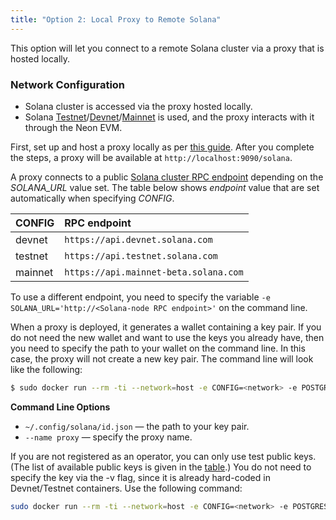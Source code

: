 ```yaml
---
title: "Option 2: Local Proxy to Remote Solana"
---
```


This option will let you connect to a remote Solana cluster via a proxy that is hosted locally.

### Network Configuration
  * Solana cluster is accessed via the proxy hosted locally.
  * Solana [Testnet](https://docs.solana.com/clusters#testnet)/[Devnet](https://docs.solana.com/clusters#devnet)/[Mainnet](https://docs.solana.com/clusters#mainnet-beta) is used, and the proxy interacts with it through the Neon EVM.

First, set up and host a proxy locally as per [this guide](local_proxy.md). After you complete the steps, a proxy will be available at `http://localhost:9090/solana`.

A proxy connects to a public [Solana cluster RPC endpoint](https://docs.solana.com/cluster/rpc-endpoints) depending on the *SOLANA_URL* value set. The table below shows *endpoint* value that are set automatically when specifying *CONFIG*.

CONFIG | RPC endpoint
:-|:-
devnet | `https://api.devnet.solana.com`
testnet | `https://api.testnet.solana.com`
mainnet | `https://api.mainnet-beta.solana.com`

To use a different endpoint, you need to specify the variable `-e SOLANA_URL='http://<Solana-node RPC endpoint>'` on the command line.

When a proxy is deployed, it generates a wallet containing a key pair. If you do not need the new wallet and want to use the keys you already have, then you need to specify the path to your wallet on the command line. In this case, the proxy will not create a new key pair. The command line will look like the following:  

```bash
$ sudo docker run --rm -ti --network=host -e CONFIG=<network> -e POSTGRES_DB=neon-db -e POSTGRES_USER=neon-proxy -e POSTGRES_PASSWORD=neon-proxy-pass -v ~/.config/solana/id.json:/root/.config/solana/id.json --name proxy neonlabsorg/proxy:v0.5.1
```

**Command Line Options**
  * `~/.config/solana/id.json` — the path to your key pair.
  * `--name proxy` — specify the proxy name.

If you are not registered as an operator, you can only use test public keys. (The list of available public keys is given in the [table](clusters/neon_proxy_rpc_endpoints.md).) You do not need to specify the key via the -v flag, since it is already hard-coded in Devnet/Testnet containers. Use the following command:

```bash
sudo docker run --rm -ti --network=host -e CONFIG=<network> -e POSTGRES_DB=neon-db -e POSTGRES_USER=neon-proxy -e POSTGRES_PASSWORD=neon-proxy-pass neonlabsorg/proxy:v0.5.1
```